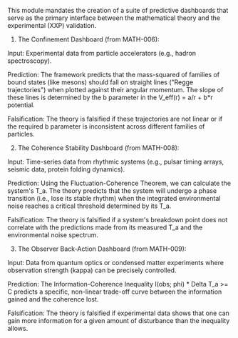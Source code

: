 This module mandates the creation of a suite of predictive dashboards that serve as the primary interface between the mathematical theory and the experimental (XXP) validation.

1. The Confinement Dashboard (from MATH-006):

Input: Experimental data from particle accelerators (e.g., hadron spectroscopy).

Prediction: The framework predicts that the mass-squared of families of bound states (like mesons) should fall on straight lines ("Regge trajectories") when plotted against their angular momentum. The slope of these lines is determined by the b parameter in the V_eff(r) = a/r + b*r potential.

Falsification: The theory is falsified if these trajectories are not linear or if the required b parameter is inconsistent across different families of particles.

2. The Coherence Stability Dashboard (from MATH-008):

Input: Time-series data from rhythmic systems (e.g., pulsar timing arrays, seismic data, protein folding dynamics).

Prediction: Using the Fluctuation-Coherence Theorem, we can calculate the system's T_a. The theory predicts that the system will undergo a phase transition (i.e., lose its stable rhythm) when the integrated environmental noise reaches a critical threshold determined by its T_a.

Falsification: The theory is falsified if a system's breakdown point does not correlate with the predictions made from its measured T_a and the environmental noise spectrum.

3. The Observer Back-Action Dashboard (from MATH-009):

Input: Data from quantum optics or condensed matter experiments where observation strength (kappa) can be precisely controlled.

Prediction: The Information-Coherence Inequality I(obs; phi) * Delta T_a >= C predicts a specific, non-linear trade-off curve between the information gained and the coherence lost.

Falsification: The theory is falsified if experimental data shows that one can gain more information for a given amount of disturbance than the inequality allows.
